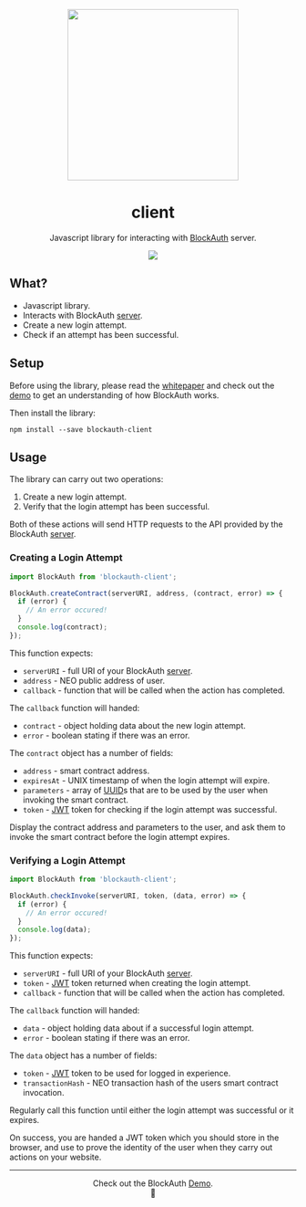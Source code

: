 <p align="center">
  <img 
    src="https://res.cloudinary.com/vidsy/image/upload/v1509658596/circle19_viaray.gif" 
    width="300px"
  >
</p>

<h1 align="center">client</h1>

<p align="center">
  Javascript library for interacting with <a href="https://github.com/blockauth">BlockAuth</a> server.
</p>

<p align="center">
  <a href="https://github.com/blockauth/client/releases">
    <img src="https://img.shields.io/github/tag/blockauth/client.svg?style=flat">
  </a>
</p>

## What?

- Javascript library.
- Interacts with BlockAuth [server](https://github.com/blockauth/server).
- Create a new login attempt.
- Check if an attempt has been successful.

## Setup

Before using the library, please read the [whitepaper](https://github.com/blockauth/documentation/blob/master/WHITEPAPER.md)
and check out the [demo](http://demo.blockauth.cc) to get an understanding of how BlockAuth works.

Then install the library:

```
npm install --save blockauth-client
```

## Usage

The library can carry out two operations:

1. Create a new login attempt.
1. Verify that the login attempt has been successful.

Both of these actions will send HTTP requests to the API provided by the BlockAuth [server](https://github.com/blockauth/server).

### Creating a Login Attempt

```js
import BlockAuth from 'blockauth-client';

BlockAuth.createContract(serverURI, address, (contract, error) => {
  if (error) {
    // An error occured!
  }
  console.log(contract);
});
```

This function expects:

- `serverURI` - full URI of your BlockAuth [server](https://github.com/blockauth/server).
- `address` - NEO public address of user.
- `callback` - function that will be called when the action has completed.

The `callback` function will handed:

- `contract` - object holding data about the new login attempt.
- `error` - boolean stating if there was an error.

The `contract` object has a number of fields:

- `address` - smart contract address.
- `expiresAt` - UNIX timestamp of when the login attempt will expire.
- `parameters` - array of [UUID](https://en.wikipedia.org/wiki/Universally_unique_identifier)s that are to be used by the user when invoking the smart contract.
- `token` - [JWT](https://en.wikipedia.org/wiki/JSON_Web_Token) token for checking if the login attempt was successful.

Display the contract address and parameters to the user, and ask them to invoke the smart contract before the login attempt expires.

### Verifying a Login Attempt

```js
import BlockAuth from 'blockauth-client';

BlockAuth.checkInvoke(serverURI, token, (data, error) => {
  if (error) {
    // An error occured!
  }
  console.log(data);
});
```

This function expects:

- `serverURI` - full URI of your BlockAuth [server](https://github.com/blockauth/server).
- `token` - [JWT](https://en.wikipedia.org/wiki/JSON_Web_Token) token returned when creating the login attempt.
- `callback` - function that will be called when the action has completed.

The `callback` function will handed:

- `data` - object holding data about if a successful login attempt.
- `error` - boolean stating if there was an error.

The `data` object has a number of fields:

- `token` - [JWT](https://en.wikipedia.org/wiki/JSON_Web_Token) token to be used for logged in experience.
- `transactionHash` - NEO transaction hash of the users smart contract invocation.

Regularly call this function until either the login attempt was successful or it expires. 

On success, you are handed a JWT token which you should store in the browser, and use to prove the identity of 
the user when they carry out actions on your website.

---

<p align="center">
  Check out the BlockAuth <a href="http://demo.blockauth.cc">Demo</a>.
  <br>
  🔐
</p>